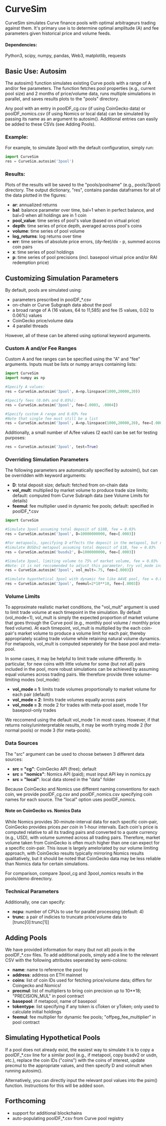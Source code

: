 # CurveSim
CurveSim simulates Curve finance pools with optimal arbitrageurs trading against them. It's primary use is to determine optimal amplitude (A) and fee parameters given historical price and volume feeds.

#### Dependencies:
Python3, scipy, numpy, pandas, Web3, matplotlib, requests


## Basic Use: Autosim
The autosim() function simulates existing Curve pools with a range of A and/or fee parameters. The function fetches pool properties (e.g., current pool size) and 2 months of price/volume data, runs multiple simulations in parallel, and saves results plots to the "pools" directory. 

Any pool with an entry in poolDF_cg.csv (if using CoinGecko data) or poolDF_nomics.csv (if using Nomics or local data) can be simulated by passing its name as an argument to autosim(). Additional entries can easily be added to these CSVs (see Adding Pools).

### Example:
For example, to simulate 3pool with the default configuration, simply run:

```python
import CurveSim
res = CurveSim.autosim('3pool')
```

### Results:
Plots of the results will be saved to the "pools/poolname" (e.g., pools/3pool) directory. The output dictionary, "res", contains pandas dataframes for all of the data plotted in the figures:

* **ar**: annualized returns
* **bal**: balance parameter over time, bal=1 when in perfect balance, and bal=0 when all holdings are in 1 coin
* **pool_value**: time series of pool's value (based on virtual price)
* **depth**: time series of price depth, averaged across pool's coins
* **volume**: time series of pool volume
* **log_returns**: log returns over time
* **err**: time series of absolute price errors, (dy-fee)/dx - p, summed accros coin pairs
* **x**: time series of pool holdings
* **p**: time series of pool precisions (incl. basepool virtual price and/or RAI redemption price)

## Customizing Simulation Parameters
By default, pools are simulated using:
* parameters prescribed in poolDF_\*.csv
* on-chain or Curve Subgraph data about the pool
* a broad range of A (16 values, 64 to 11,585) and fee (5 values, 0.02 to 0.06%) values
* CoinGecko price/volume data
* 4 parallel threads

However, all of these can be altered using optional keyword arguments.

### Custom A and/or Fee Ranges
Custom A and fee ranges can be specified using the "A" and "fee" arguments. Inputs must be lists or numpy arrays containing lists:

```python
import CurveSim
import numpy as np

#Specify A values:
res = CurveSim.autosim('3pool', A=np.linspace(1000,20000,20))

#Specify fees (0.04% and 0.05%):
res = CurveSim.autosim('3pool', fee=[.0003, .0004])

#Specify custom A range and 0.03% fee
#Note that single fee must still be a list
res = CurveSim.autosim('3pool', A=np.linspace(1000,20000,20), fee=[.0003])
```
Additionally, a small number of A/fee values (2 each) can be set for testing purposes: 
```python
res = CurveSim.autosim('3pool', test=True)
```


### Overriding Simulation Parameters
The following parameters are automatically specified by autosim(), but can be overridden with keyword arguments:
* **D**: total deposit size; default: fetched from on-chain data
* **vol_mult**: multiplied by market volume to produce trade size limits; default: computed from Curve Subraph data (see Volume Limits for details)
* **feemul**: fee multiplier used in dynamic fee pools; default: specified in poolDF_\*.csv

```python
import CurveSim

#Simulate 3pool assuming total deposit of $10B, fee = 0.03%
res = CurveSim.autosim('3pool', D=10000000000, fee=[.0003])

#For metapools, specifying D effects the deposit in the metapool, but not the basepool
#Simulate BUSDv2 metapool assuming total deposit of $1B, fee = 0.03%
res = CurveSim.autosim('busdv2', D=1000000000, fee=[.0003])

#Simulate 3pool, limiting volume to 75% of market volume, fee = 0.03% 
#Note: it is not reccomended to adjust this parameter, try vol_mode instead (see below)
res = CurveSim.autosim('3pool', vol_mult=.75, fee=[.0003])

#Simulate hypothetical 3pool with dynamic fee like AAVE pool, fee = 0.03% 
res = CurveSim.autosim('3pool', feemul=2*10**10, fee=[.0003])
```

### Volume Limits
To approximate realistic market conditions, the "vol_mult" argument is used to limit trade volume at each timepoint in the simulation. By default (vol_mode=1), vol_mult is simply the expected proportion of market volume that goes through the Curve pool (e.g., monthly pool volume / monthly price feed volume). At each timepoint, vol_mult is multiplied by the each coin-pair's market volume to produce a volume limit for each pair, thereby appropriately scaling trade volume while retaining natural volume dynamics. For metapools, vol_mult is computed seperately for the base pool and meta-pool.

In some cases, it may be helpful to limit trade volume differently. In particular, for new coins with little volume for some (but not all) pairs included in the pool, more robust simulations can be achieved by assuming equal volumes across trading pairs. We therefore provide three volume-limiting modes (vol_mode):

* **vol_mode = 1**: limits trade volumes proportionally to market volume for each pair (default)
* **vol_mode = 2**: limits trade volumes equally across pairs
* **vol_mode = 3**: mode 2 for trades with meta-pool asset, mode 1 for basepool-only trades

We reccomend using the default vol_mode 1 in most cases. However, if that returns noisy/uninterpretable results, it may be worth trying mode 2 (for normal pools) or mode 3 (for meta-pools).

### Data Sources
The "src" argument can be used to choose between 3 different data sources:
* **src = "cg"**: CoinGecko API (free); default
* **src = "nomics"**: Nomics API (paid); must input API key in nomics.py
* **src = "local"**: local data stored in the "data" folder

Because CoinGecko and Nomics use different naming conventions for each coin, we provide poolDF_cg.csv and poolDF_nomics.csv specifying coin names for each source. The "local" option uses poolDF_nomics.

#### Note on CoinGecko vs. Nomics Data
While Nomics provides 30-minute-interval data for each specific coin-pair, CoinGecko provides prices *per coin* in 1-hour intervals. Each coin's price is computed relative to all its trading pairs and converted to a quote currency (e.g., USD), with volume summed across all trading pairs. Therefore, market volume taken from CoinGecko is often much higher than one can expect for a specific coin-pair. This issue is largely ameloriated by our volume limiting approach, with CoinGecko results typically mirroring Nomics results qualitatively, but it should be noted that CoinGecko data may be less reliable than Nomics data for certain simulations.

For comparison, compare 3pool_cg and 3pool_nomics results in the pools/demo direectory.

### Technical Parameters
Additionally, one can specify:
* **ncpu**: number of CPUs to use for parallel processing (default: 4)
* **trunc**: a pair of indicies to truncate price/volume data to [trunc[0]:trunc[1]]

## Adding Pools
We have provided information for many (but not all) pools in the poolDF_\*.csv files. To add additional pools, simply add a line to the relevant CSV with the following attributes seperated by semi-colons:

* **name**: name to reference the pool by
* **address**: address on ETH mainnet 
* **coins**: list of coin IDs used for fetching price/volume data; differs for Coingecko and Nomics!
* **precmul**: list of multipliers to bring coin precision up to 10\*\*18; "PRECISION_MUL" in pool contract
* **basepool**: if metapool, name of basepool
* **tokentype**: list specifying if any token is cToken or yToken; only used to calculate initial holdings
* **feemul**: fee multiplier for dynamic fee pools; "offpeg_fee_multiplier" in pool contract

## Simulating Hypothetical Pools
If a pool does not already exist, the easiest way to simulate it is to copy a poolDF_\*.csv line for a similar pool (e.g., if metapool, copy busdv2 or usdn, etc.), replace the coin IDs ("coins") with the coins of interest, update precmul to the appropriate values, and then specify D and volmult when running autosim().

Alternatively, you can directly input the relevant pool values into the psim() function. Instructions for this will be added soon.

## Forthcoming
* support for additional blockchains
* auto-populating poolDF_\*.csv from Curve pool registry

